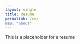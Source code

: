 ```yaml
---
layout: single
title: Resume
permalink: /cv/
nav: "about"
---
```


This is a placeholder for a resume